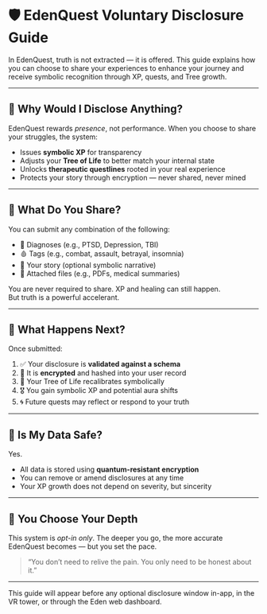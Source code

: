 # 🛡️ EdenQuest Voluntary Disclosure Guide

In EdenQuest, truth is not extracted — it is offered. This guide explains how you can choose to share your experiences to enhance your journey and receive symbolic recognition through XP, quests, and Tree growth.

---

## 💬 Why Would I Disclose Anything?

EdenQuest rewards *presence*, not performance. When you choose to share your struggles, the system:

- Issues **symbolic XP** for transparency
- Adjusts your **Tree of Life** to better match your internal state
- Unlocks **therapeutic questlines** rooted in your real experience
- Protects your story through encryption — never shared, never mined

---

## 🔐 What Do You Share?

You can submit any combination of the following:
- 🧠 Diagnoses (e.g., PTSD, Depression, TBI)
- 🩸 Tags (e.g., combat, assault, betrayal, insomnia)
- 📘 Your story (optional symbolic narrative)
- 📎 Attached files (e.g., PDFs, medical summaries)

You are never required to share. XP and healing can still happen.  
But truth is a powerful accelerant.

---

## 🔏 What Happens Next?

Once submitted:
1. ✅ Your disclosure is **validated against a schema**
2. 🔐 It is **encrypted** and hashed into your user record
3. 🌳 Your Tree of Life recalibrates symbolically
4. 🎖️ You gain symbolic XP and potential aura shifts
5. 🌀 Future quests may reflect or respond to your truth

---

## 🧬 Is My Data Safe?

Yes.
- All data is stored using **quantum-resistant encryption**
- You can remove or amend disclosures at any time
- Your XP growth does not depend on severity, but sincerity

---

## 🧭 You Choose Your Depth

This system is *opt-in only*. The deeper you go, the more accurate EdenQuest becomes — but you set the pace.

> “You don’t need to relive the pain. You only need to be honest about it.”

---

This guide will appear before any optional disclosure window in-app, in the VR tower, or through the Eden web dashboard.

